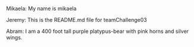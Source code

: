 Mikaela:
My name is mikaela 

Jeremy:
This is the README.md file for teamChallenge03

Abram:
I am a 400 foot tall purple platypus-bear with pink horns and silver wings.
